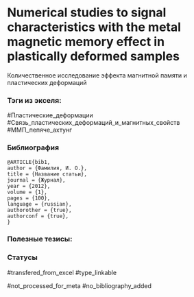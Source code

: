 # Numerical studies to signal characteristics with the metal magnetic memory effect in plastically deformed samples
 
Количественное исследование эффекта магнитной памяти и пластических деформаций

### Тэги из экселя:
#Пластические_деформации 
#Связь_пластических_деформаций_и_магнитных_свойств 
#ММП_пепяче_ахтунг 

### Библиография
```
@ARTICLE{bib1,
author = {Фамилия, И. О.},
title = {Название статьи},
journal = {Журнал},
year = {2012},
volume = {1},
pages = {100},
language = {russian},
authorother = {true},
authorconf = {true},
}
```

### Полезные тезисы:

### Статусы
#transfered_from_excel 
#type_linkable 

#not_processed_for_meta
#no_bibliography_added